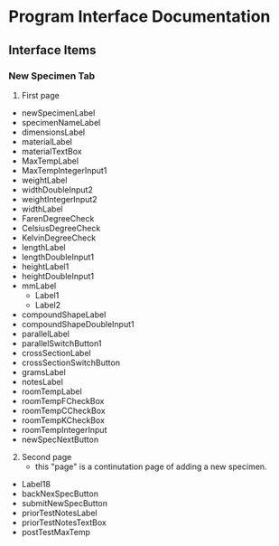 # Program Interface Documentation

## Interface Items
### New Specimen Tab

1. First page
  * newSpecimenLabel
  * specimenNameLabel
  * dimensionsLabel
  * materialLabel
  * materialTextBox
  * MaxTempLabel
  * MaxTempIntegerInput1
  * weightLabel
  * widthDoubleInput2
  * weightIntegerInput2
  * widthLabel
  * FarenDegreeCheck
  * CelsiusDegreeCheck
  * KelvinDegreeCheck
  * lengthLabel
  * lengthDoubleInput1
  * heightLabel1
  * heightDoubleInput1
  * mmLabel
    - Label1
    - Label2
  * compoundShapeLabel
  * compoundShapeDoubleInput1
  * parallelLabel
  * parallelSwitchButton1
  * crossSectionLabel
  * crossSectionSwitchButton
  * gramsLabel
  * notesLabel
  * roomTempLabel
  * roomTempFCheckBox
  * roomTempCCheckBox
  * roomTempKCheckBox
  * roomTempIntegerInput
  * newSpecNextButton
2. Second page
      * this "page" is a continutation page of adding a new specimen.
  * Label18
  * backNexSpecButton
  * submitNewSpecButton
  * priorTestNotesLabel
  * priorTestNotesTextBox
  * postTestMaxTemp



            
